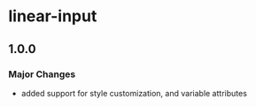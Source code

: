 # linear-input

## 1.0.0

### Major Changes

- added support for style customization, and variable attributes
